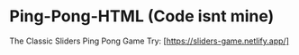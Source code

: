 # Ping-Pong-HTML (Code isnt mine)
The Classic Sliders Ping Pong Game Try: [https://sliders-game.netlify.app/]
